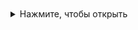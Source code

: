 <!-- https://www.markdownguide.org/basic-syntax/ -->

```ruby
```

```js
```


<!-- В Markdown нет стандартного синтаксиса для создания выпадающих списков (аккордеонов) непосредственно. Однако, вы можете использовать HTML в Markdown для реализации этой функции, если ваша среда поддержки HTML: -->
<details>
  <summary>Нажмите, чтобы открыть</summary>
  <!-- Содержимое, которое будет показано при открытии. -->
</details>
